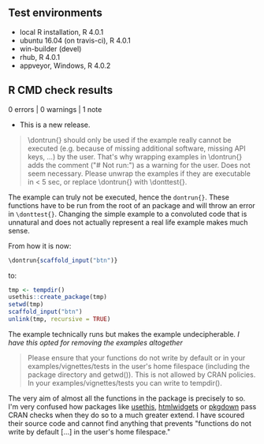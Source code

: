 ## Test environments
* local R installation, R 4.0.1
* ubuntu 16.04 (on travis-ci), R 4.0.1
* win-builder (devel)
* rhub, R 4.0.1
* appveyor, Windows, R 4.0.2

## R CMD check results

0 errors | 0 warnings | 1 note

* This is a new release.

> \dontrun{} should only be used if the example really cannot be executed
> (e.g. because of missing additional software, missing API keys, ...) by
> the user. That's why wrapping examples in \dontrun{} adds the comment
> ("# Not run:") as a warning for the user.
> Does not seem necessary.
> Please unwrap the examples if they are executable in < 5 sec, or replace
> \dontrun{} with \donttest{}.

The example can truly not be executed, hence the `dontrun{}`. These functions
have to be run from the root of an package and will throw an error in `\donttest{}`. 
Changing the simple example to a convoluted code that is unnatural and does not 
actually represent a real life example makes much sense.

From how it is now:

```r
\dontrun{scaffold_input("btn")}
```

to:

```r
tmp <- tempdir()
usethis::create_package(tmp)
setwd(tmp)
scaffold_input("btn")
unlink(tmp, recursive = TRUE)
```

The example technically runs but makes the example undecipherable. 
_I have this opted for removing the examples altogether_

> Please ensure that your functions do not write by default or in your
> examples/vignettes/tests in the user's home filespace (including the
> package directory and getwd()). This is not allowed by CRAN policies.
> In your examples/vignettes/tests you can write to tempdir().

The very aim of almost all the functions in the package is precisely to so.
I'm very confused how packages like [usethis](https://github.com/r-lib/usethis),
[htmlwidgets](https://github.com/ramnathv/htmlwidgets) or 
[pkgdown](https://github.com/r-lib/pkgdown) pass CRAN checks when they do so
to a much greater extend. I have scoured their source code and cannot find
anything that prevents 
"functions do not write by default [...] in the user's home filespace."
